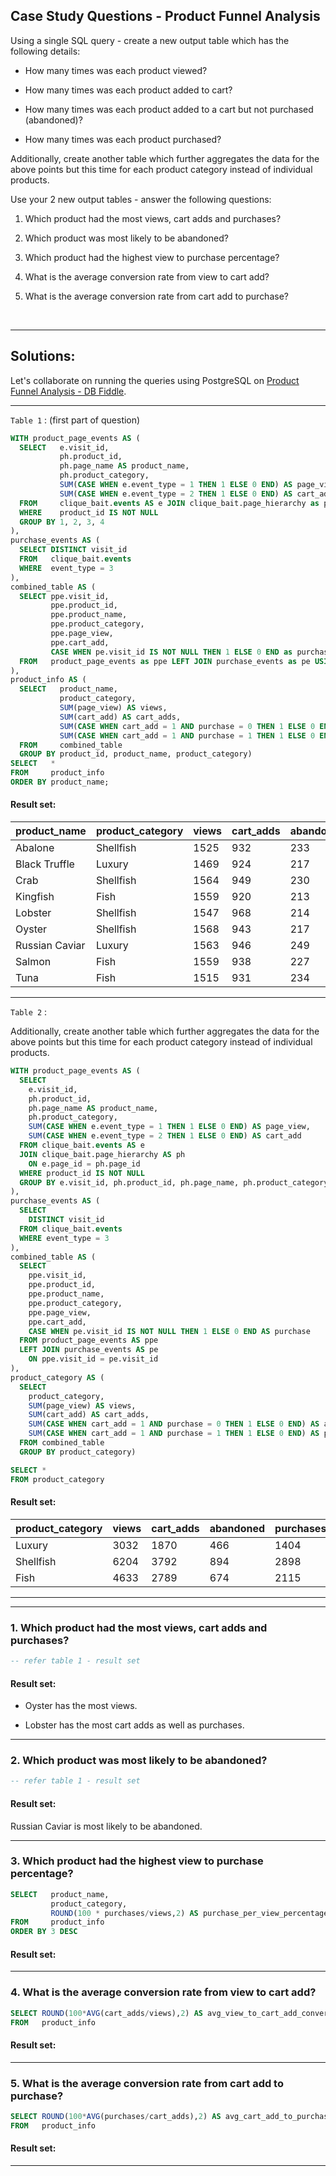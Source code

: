 ## Case Study Questions - Product Funnel Analysis

Using a single SQL query - create a new output table which has the following details:


- How many times was each product viewed?

- How many times was each product added to cart?

- How many times was each product added to a cart but not purchased (abandoned)?

- How many times was each product purchased?

Additionally, create another table which further aggregates the data for the above points but this time for each product category instead of individual products.

Use your 2 new output tables - answer the following questions:


1. Which product had the most views, cart adds and purchases?

2. Which product was most likely to be abandoned?

3. Which product had the highest view to purchase percentage?

4. What is the average conversion rate from view to cart add?

5. What is the average conversion rate from cart add to purchase?


<br>


---


## Solutions:

Let's collaborate on running the queries using PostgreSQL on [Product Funnel Analysis - DB Fiddle](https://www.db-fiddle.com/f/gF6ev3SdP8L4DrWzxRPQ5f/13).

---

`Table 1` : (first part of question)

```sql
WITH product_page_events AS (
  SELECT   e.visit_id,
           ph.product_id,
           ph.page_name AS product_name,
           ph.product_category,
           SUM(CASE WHEN e.event_type = 1 THEN 1 ELSE 0 END) AS page_view,
           SUM(CASE WHEN e.event_type = 2 THEN 1 ELSE 0 END) AS cart_add
  FROM     clique_bait.events AS e JOIN clique_bait.page_hierarchy as ph USING(page_id)
  WHERE    product_id IS NOT NULL
  GROUP BY 1, 2, 3, 4
),
purchase_events AS (
  SELECT DISTINCT visit_id
  FROM   clique_bait.events
  WHERE  event_type = 3 
),
combined_table AS ( 
  SELECT ppe.visit_id, 
         ppe.product_id, 
         ppe.product_name, 
         ppe.product_category, 
         ppe.page_view, 
         ppe.cart_add,
         CASE WHEN pe.visit_id IS NOT NULL THEN 1 ELSE 0 END as purchase
  FROM   product_page_events as ppe LEFT JOIN purchase_events as pe USING(visit_id)
),
product_info AS (
  SELECT   product_name, 
           product_category, 
           SUM(page_view) AS views,
           SUM(cart_add) AS cart_adds, 
           SUM(CASE WHEN cart_add = 1 AND purchase = 0 THEN 1 ELSE 0 END) AS abandoned,
           SUM(CASE WHEN cart_add = 1 AND purchase = 1 THEN 1 ELSE 0 END) AS purchases
  FROM     combined_table
  GROUP BY product_id, product_name, product_category)
SELECT   *
FROM     product_info
ORDER BY product_name;
```

#### Result set:

product_name |	product_category |	views |	cart_adds |	abandoned |	purchases |
--|--|--|--|--|--|
Abalone |	Shellfish|	1525 |	932 |	233 |	699 |
Black Truffle |	Luxury |	1469 |	924 |	217 |	707 |
Crab |	Shellfish |	1564 |	949 |	230 |	719 |
Kingfish |	Fish |	1559 |	920 |	213 |	707 |
Lobster |	Shellfish |	1547 |	968 |	214 |	754 |
Oyster |	Shellfish |	1568 |	943 |	217 |	726 |
Russian Caviar |	Luxury |	1563 |	946 |	249 |	697 |
Salmon |	Fish |	1559 |	938 |	227 |	711 |
Tuna |	Fish |	1515 |	931 |	234 |	697 |

---

`Table 2` : 

Additionally, create another table which further aggregates the data for the above points but this time for each product category instead of individual products.

```sql
WITH product_page_events AS (
  SELECT 
    e.visit_id,
    ph.product_id,
    ph.page_name AS product_name,
    ph.product_category,
    SUM(CASE WHEN e.event_type = 1 THEN 1 ELSE 0 END) AS page_view,
    SUM(CASE WHEN e.event_type = 2 THEN 1 ELSE 0 END) AS cart_add 
  FROM clique_bait.events AS e
  JOIN clique_bait.page_hierarchy AS ph
    ON e.page_id = ph.page_id
  WHERE product_id IS NOT NULL
  GROUP BY e.visit_id, ph.product_id, ph.page_name, ph.product_category
),
purchase_events AS ( 
  SELECT 
    DISTINCT visit_id
  FROM clique_bait.events
  WHERE event_type = 3 
),
combined_table AS ( 
  SELECT 
    ppe.visit_id, 
    ppe.product_id, 
    ppe.product_name, 
    ppe.product_category, 
    ppe.page_view, 
    ppe.cart_add,
    CASE WHEN pe.visit_id IS NOT NULL THEN 1 ELSE 0 END AS purchase
  FROM product_page_events AS ppe
  LEFT JOIN purchase_events AS pe
    ON ppe.visit_id = pe.visit_id
),
product_category AS (
  SELECT 
    product_category, 
    SUM(page_view) AS views,
    SUM(cart_add) AS cart_adds, 
    SUM(CASE WHEN cart_add = 1 AND purchase = 0 THEN 1 ELSE 0 END) AS abandoned,
    SUM(CASE WHEN cart_add = 1 AND purchase = 1 THEN 1 ELSE 0 END) AS purchases
  FROM combined_table
  GROUP BY product_category)

SELECT *
FROM product_category
```

#### Result set:

product_category |	views |	cart_adds |	abandoned |	purchases |
--|--|--|--|--|
Luxury |	3032 |	1870 |	466 |	1404 |
Shellfish |	6204 |	3792 |	894 |	2898 |
Fish |	4633 |	2789 |	674 |	2115 |


---
---

### 1. Which product had the most views, cart adds and purchases?



```sql
-- refer table 1 - result set
```

#### Result set:

- Oyster has the most views.

- Lobster has the most cart adds as well as purchases.

---

### 2. Which product was most likely to be abandoned?



```sql
-- refer table 1 - result set
```

#### Result set:

Russian Caviar is most likely to be abandoned.


---

### 3. Which product had the highest view to purchase percentage?



```sql
SELECT   product_name, 
         product_category, 
         ROUND(100 * purchases/views,2) AS purchase_per_view_percentage
FROM     product_info
ORDER BY 3 DESC
```

#### Result set:



---

### 4. What is the average conversion rate from view to cart add?


```sql
SELECT ROUND(100*AVG(cart_adds/views),2) AS avg_view_to_cart_add_conversion
FROM   product_info
```

#### Result set:



---

### 5. What is the average conversion rate from cart add to purchase?


```sql
SELECT ROUND(100*AVG(purchases/cart_adds),2) AS avg_cart_add_to_purchases_conversion_rate
FROM   product_info
```

#### Result set:


---



